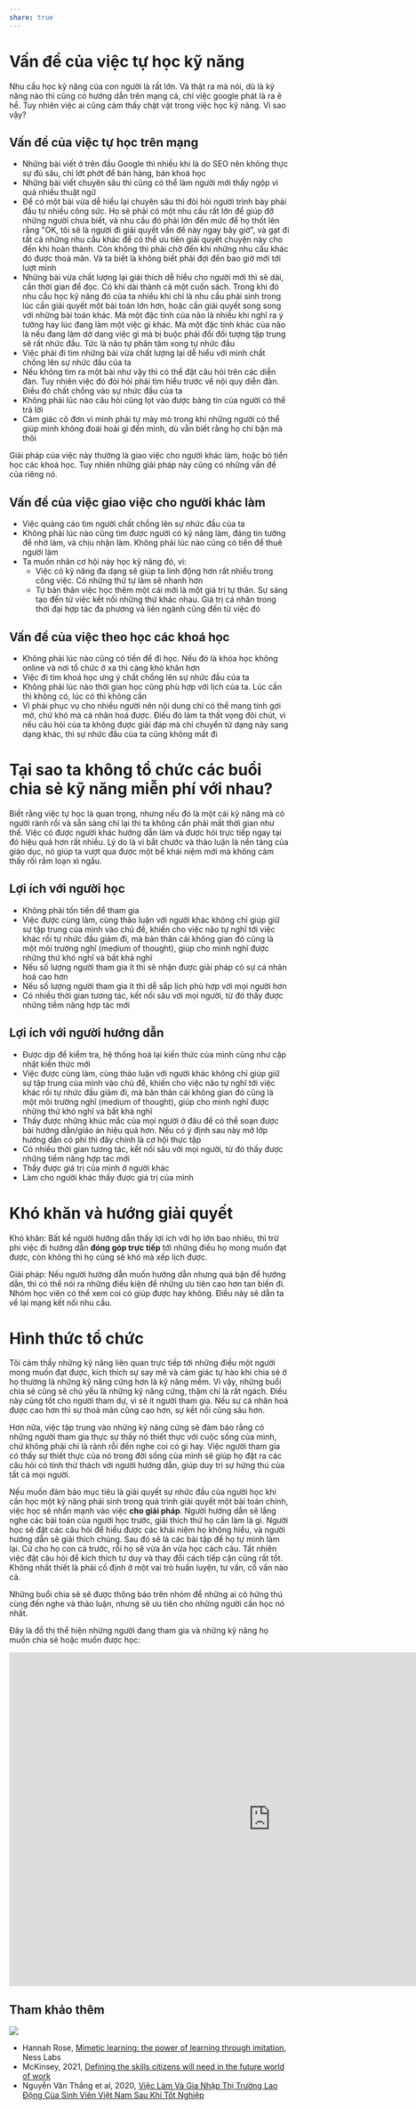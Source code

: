 ```yaml
---
share: true
---
```

# Vấn đề của việc tự học kỹ năng
Nhu cầu học kỹ năng của con người là rất lớn. Và thật ra mà nói, dù là kỹ năng nào thì cũng có hướng dẫn trên mạng cả, chỉ việc google phát là ra ê hề. Tuy nhiên việc ai cũng cảm thấy chật vật trong việc học kỹ năng. Vì sao vậy?

## Vấn đề của việc tự học trên mạng
- Những bài viết ở trên đầu Google thì nhiều khi là do SEO nên không thực sự đủ sâu, chỉ lớt phớt để bán hàng, bán khoá học
- Những bài viết chuyên sâu thì cũng có thể làm người mới thấy ngộp vì quá nhiều thuật ngữ
- Để có một bài vừa dễ hiểu lại chuyên sâu thì đòi hỏi người trình bày phải đầu tư nhiều công sức. Họ sẽ phải có một nhu cầu rất lớn để giúp đỡ những người chưa biết, và nhu cầu đó phải lớn đến mức để họ thốt lên rằng "OK, tôi sẽ là người đi giải quyết vấn đề này ngay bây giờ", và gạt đi tất cả những nhu cầu khác để có thể ưu tiên giải quyết chuyện này cho đến khi hoàn thành. Còn không thì phải chờ đến khi những nhu cầu khác đó được thoả mãn. Và ta biết là không biết phải đợi đến bao giờ mới tới lượt mình
- Những bài vừa chất lượng lại giải thích dễ hiểu cho người mới thì sẽ dài, cần thời gian để đọc. Có khi dài thành cả một cuốn sách. Trong khi đó nhu cầu học kỹ năng đó của ta nhiều khi chỉ là nhu cầu phái sinh trong lúc cần giải quyết một bài toán lớn hơn, hoặc cần giải quyết song song với những bài toán khác. Mà một đặc tính của não là nhiều khi nghĩ ra ý tưởng hay lúc đang làm một việc gì khác. Mà một đặc tính khác của não là nếu đang làm dở dang việc gì mà bị buộc phải đổi đối tượng tập trung sẽ rất nhức đầu. Tức là não tự phân tâm xong tự nhức đầu
- Việc phải đi tìm những bài vừa chất lượng lại dễ hiểu với mình chất chồng lên sự nhức đầu của ta
- Nếu không tìm ra một bài như vậy thì có thể đặt câu hỏi trên các diễn đàn. Tuy nhiên việc đó đòi hỏi phải tìm hiểu trước về nội quy diễn đàn. Điều đó chất chồng vào sự nhức đầu của ta
- Không phải lúc nào câu hỏi cũng lọt vào được bảng tin của người có thể trả lời
- Cảm giác cô đơn vì mình phải tự mày mò trong khi những người có thể giúp mình không đoái hoài gì đến mình, dù vẫn biết rằng họ chỉ bận mà thôi

Giải pháp của việc này thường là giao việc cho người khác làm, hoặc bỏ tiền học các khoá học. Tuy nhiên những giải pháp này cũng có những vấn đề của riêng nó.

## Vấn đề của việc giao việc cho người khác làm
- Việc quảng cáo tìm người chất chồng lên sự nhức đầu của ta
- Không phải lúc nào cũng tìm được người có kỹ năng làm, đáng tin tưởng để nhờ làm, và chịu nhận làm. Không phải lúc nào cũng có tiền để thuê người làm
- Ta muốn nhân cơ hội này học kỹ năng đó, vì:
	- Việc có kỹ năng đa dạng sẽ giúp ta linh động hơn rất nhiều trong công việc. Có những thứ tự làm sẽ nhanh hơn
	- Tự bản thân việc học thêm một cái mới là một giá trị tự thân. Sự sáng tạo đến từ việc kết nối những thứ khác nhau. Giá trị cá nhân trong thời đại hợp tác đa phương và liên ngành cũng đến từ việc đó

## Vấn đề của việc theo học các khoá học 
- Không phải lúc nào cũng có tiền để đi học. Nếu đó là khóa học không online và nơi tổ chức ở xa thì càng khó khăn hơn
- Việc đi tìm khoá học ưng ý chất chồng lên sự nhức đầu của ta
- Không phải lúc nào thời gian học cũng phù hợp với lịch của ta. Lúc cần thì không có, lúc có thì không cần
- Vì phải phục vụ cho nhiều người nên nội dung chỉ có thể mang tính gợi mở, chứ khó mà cá nhân hoá được. Điều đó làm ta thất vọng đôi chút, vì nếu câu hỏi của ta không được giải đáp mà chỉ chuyển từ dạng này sang dạng khác, thì sự nhức đầu của ta cũng không mất đi

# Tại sao ta không tổ chức các buổi chia sẻ kỹ năng miễn phí với nhau?
Biết rằng việc tự học là quan trọng, nhưng nếu đó là một cái kỹ năng mà có người rành rồi và sẵn sàng chỉ lại thì ta không cần phải mất thời gian như thế. Việc có được người khác hướng dẫn làm và được hỏi trực tiếp ngay tại đó hiệu quả hơn rất nhiều. Lý do là vì bắt chước và thảo luận là nền tảng của giáo dục, nó giúp ta vượt qua được một bể khái niệm mới mà không cảm thấy rối rắm loạn xì ngầu.

## Lợi ích với người học
- Không phải tốn tiền để tham gia
- Việc được cùng làm, cùng thảo luận với người khác không chỉ giúp giữ sự tập trung của mình vào chủ đề, khiến cho việc não tự nghĩ tới việc khác rồi tự nhức đầu giảm đi, mà bản thân cái không gian đó cũng là một môi trường nghĩ (medium of thought), giúp cho mình nghĩ được những thứ khó nghĩ và bất khả nghĩ
- Nếu số lượng người tham gia ít thì sẽ nhận được giải pháp có sự cá nhân hoá cao hơn
- Nếu số lượng người tham gia ít thì dễ sắp lịch phù hợp với mọi người hơn
- Có nhiều thời gian tương tác, kết nối sâu với mọi người, từ đó thấy được những tiềm năng hợp tác mới 

## Lợi ích với người hướng dẫn
- Được dịp để kiểm tra, hệ thống hoá lại kiến thức của mình cũng như cập nhật kiến thức mới
- Việc được cùng làm, cùng thảo luận với người khác không chỉ giúp giữ sự tập trung của mình vào chủ đề, khiến cho việc não tự nghĩ tới việc khác rồi tự nhức đầu giảm đi, mà bản thân cái không gian đó cũng là một môi trường nghĩ (medium of thought), giúp cho mình nghĩ được những thứ khó nghĩ và bất khả nghĩ
- Thấy được những khúc mắc của mọi người ở đâu để có thể soạn được bài hướng dẫn/giáo án hiệu quả hơn. Nếu có ý định sau này mở lớp hướng dẫn có phí thì đây chính là cơ hội thực tập
- Có nhiều thời gian tương tác, kết nối sâu với mọi người, từ đó thấy được những tiềm năng hợp tác mới 
- Thấy được giá trị của mình ở người khác
- Làm cho người khác thấy được giá trị của mình

# Khó khăn và hướng giải quyết
Khó khăn: Bất kể người hướng dẫn thấy lợi ích với họ lớn bao nhiêu, thì trừ phi việc đi hướng dẫn **đóng góp trực tiếp** tới những điều họ mong muốn đạt được, còn không thì họ cũng sẽ khó mà xếp lịch được.

Giải pháp: Nếu người hướng dẫn muốn hướng dẫn nhưng quá bận để hướng dẫn, thì có thể nói ra những điều kiện để những ưu tiên cao hơn tan biến đi. Nhóm học viên có thể xem coi có giúp được hay không. Điều này sẽ dẫn ta về lại mạng kết nối nhu cầu.

# Hình thức tổ chức
Tôi cảm thấy những kỹ năng liên quan trực tiếp tới những điều một người mong muốn đạt được, kích thích sự say mê và cảm giác tự hào khi chia sẻ ở họ thường là những kỹ năng cứng hơn là kỹ năng mềm. Vì vậy, những buổi chia sẻ cũng sẽ chủ yếu là những kỹ năng cứng, thậm chí là rất ngách. Điều này cũng tốt cho người tham dự, vì sẽ ít người tham gia. Nếu sự cá nhân hoá được cao hơn thì sự thoả mãn cũng cao hơn, sự kết nối cũng sâu hơn.

Hơn nữa, việc tập trung vào những kỹ năng cứng sẽ đảm bảo rằng có những người tham gia thực sự thấy nó thiết thực với cuộc sống của mình, chứ không phải chỉ là rảnh rỗi đến nghe coi có gì hay. Việc người tham gia có thấy sự thiết thực của nó trong đời sống của mình sẽ giúp họ đặt ra các câu hỏi có tính thử thách với người hướng dẫn, giúp duy trì sự hứng thú của tất cả mọi người.

Nếu muốn đảm bảo mục tiêu là giải quyết sự nhức đầu của người học khi cần học một kỹ năng phái sinh trong quá trình giải quyết một bài toán chính, việc học sẽ nhấn mạnh vào việc **cho giải pháp**. Người hướng dẫn sẽ lắng nghe các bài toán của người học trước, giải thích thứ họ cần làm là gì. Người học sẽ đặt các câu hỏi để hiểu được các khái niệm họ không hiểu, và người hướng dẫn sẽ giải thích chúng. Sau đó sẽ là các bài tập để họ tự mình làm lại. Cứ cho họ con cá trước, rồi họ sẽ vừa ăn vừa học cách câu. Tất nhiên việc đặt câu hỏi để kích thích tư duy và thay đổi cách tiếp cận cũng rất tốt. Không nhất thiết là phải cố định ở một vai trò huấn luyện, tư vấn, cố vấn nào cả.

Những buổi chia sẻ sẽ được thông báo trên nhóm để những ai có hứng thú cùng đến nghe và thảo luận, nhưng sẽ ưu tiên cho những người cần học nó nhất.

Đây là đồ thị thể hiện những người đang tham gia và những kỹ năng họ muốn chia sẻ hoặc muốn được học:

<iframe src="https://embed.kumu.io/1cc980311f4818914f4c834adb8bc8fb" width="940" height="600" frameborder="0"></iframe>


## Tham khảo thêm
![](https://www.mckinsey.com/~/media/mckinsey/industries/public%20and%20social%20sector/our%20insights/defining%20the%20skills%20citizens%20will%20need%20in%20the%20future%20world%20of%20work/svgz-deltasfutureskillsneeded-ex1.svgz?cq=50&cpy=Center) 
- Hannah Rose, [Mimetic learning: the power of learning through imitation](https://nesslabs.com/mimetic-learning "Mimetic learning: the power of learning through imitation"), Ness Labs
- McKinsey, 2021, [Defining the skills citizens will need in the future world of work](https://www.mckinsey.com/industries/public-sector/our-insights/defining-the-skills-citizens-will-need-in-the-future-world-of-work "Future-citizen skills | McKinsey")
- Nguyễn Văn Thắng et al, 2020, [Việc Làm Và Gia Nhập Thị Trường Lao Động Của Sinh Viên Việt Nam Sau Khi Tốt Nghiệp](https://drive.google.com/file/d/1NNKGUYn2oAZ2cAajuqBxLGtEzdOO72aB/view)
